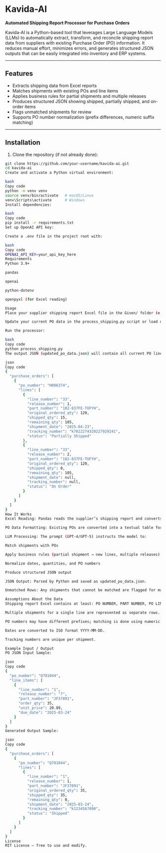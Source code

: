 # Kavida-AI

**Automated Shipping Report Processor for Purchase Orders**

Kavida-AI is a Python-based tool that leverages Large Language Models (LLMs) to automatically extract, transform, and reconcile shipping report data from suppliers with existing Purchase Order (PO) information. It reduces manual effort, minimizes errors, and generates structured JSON outputs that can be easily integrated into inventory and ERP systems.

---

## Features

- Extracts shipping data from Excel reports  
- Matches shipments with existing POs and line items  
- Applies business rules for partial shipments and multiple releases  
- Produces structured JSON showing shipped, partially shipped, and on-order items  
- Flags unmatched shipments for review  
- Supports PO number normalization (prefix differences, numeric suffix matching)

---

## Installation

1. Clone the repository (if not already done):

```bash
git clone https://github.com/your-username/kavida-ai.git
cd kavida-ai
Create and activate a Python virtual environment:

bash
Copy code
python -m venv venv
source venv/bin/activate   # macOS/Linux
venv\Scripts\activate      # Windows
Install dependencies:

bash
Copy code
pip install -r requirements.txt
Set up OpenAI API key:

Create a .env file in the project root with:

bash
Copy code
OPENAI_API_KEY=your_api_key_here
Requirements
Python 3.9+

pandas

openai

python-dotenv

openpyxl (for Excel reading)

Usage
Place your supplier shipping report Excel file in the Given/ folder (e.g., Book.xlsx).

Update your current PO data in the process_shipping.py script or load dynamically from your system.

Run the processor:

bash
Copy code
python process_shipping.py
The output JSON (updated_po_data.json) will contain all current PO lines with shipping statuses:

json
Copy code
{
  "purchase_orders": [
    {
      "po_number": "H006374",
      "lines": [
        {
          "line_number": "33",
          "release_number": 1,
          "part_number": "182-837FE-TUFYH",
          "original_ordered_qty": 120,
          "shipped_qty": 15,
          "remaining_qty": 105,
          "shipment_date": "2025-04-23",
          "tracking_number": "k7822274320227929241",
          "status": "Partially Shipped"
        },
        {
          "line_number": "33",
          "release_number": 2,
          "part_number": "182-837FE-TUFYH",
          "original_ordered_qty": 120,
          "shipped_qty": 0,
          "remaining_qty": 105,
          "shipment_date": null,
          "tracking_number": null,
          "status": "On Order"
        }
      ]
    }
  ]
}
How It Works
Excel Reading: Pandas reads the supplier’s shipping report and converts it to a string table for the LLM.

PO Data Formatting: Existing POs are converted into a textual table for prompt inclusion.

LLM Processing: The prompt (GPT-4/GPT-5) instructs the model to:

Match shipments with POs

Apply business rules (partial shipment → new lines, multiple releases)

Normalize dates, quantities, and PO numbers

Produce structured JSON output

JSON Output: Parsed by Python and saved as updated_po_data.json.

Unmatched Rows: Any shipments that cannot be matched are flagged for manual review.

Assumptions About the Data
Shipping report Excel contains at least: PO NUMBER, PART NUMBER, PO LINE ITEM, QTY, DATE, TRACKING NUMBER.

Multiple shipments for a single line are represented as separate rows.

PO numbers may have different prefixes; matching is done using numeric suffix.

Dates are converted to ISO format YYYY-MM-DD.

Tracking numbers are unique per shipment.

Example Input / Output
PO JSON Input Sample:

json
Copy code
{
  "po_number": "Q781044",
  "line_items": [
    {
      "line_number": "1",
      "release_number": "7",
      "part_number": "JF37891",
      "order_qty": 35,
      "unit_price": 20.89,
      "due_date": "2025-03-24"
    }
  ]
}
Generated Output Sample:

json
Copy code
{
  "purchase_orders": [
    {
      "po_number": "Q781044",
      "lines": [
        {
          "line_number": "1",
          "release_number": 1,
          "part_number": "JF37891",
          "original_ordered_qty": 35,
          "shipped_qty": 35,
          "remaining_qty": 0,
          "shipment_date": "2025-03-24",
          "tracking_number": "k1234567890",
          "status": "Shipped"
        }
      ]
    }
  ]
}
License
MIT License – free to use and modify.

